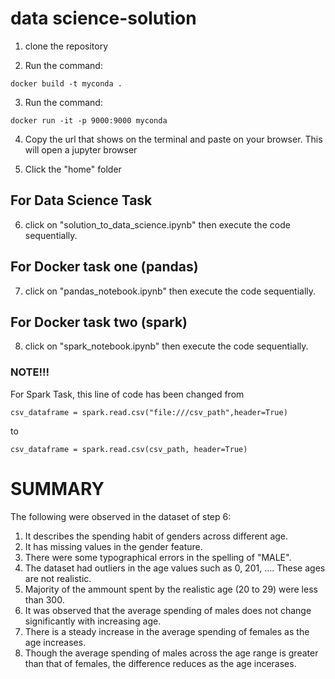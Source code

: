 # data science-solution 

1. clone the repository

2. Run the command:
```
docker build -t myconda . 
```

3. Run the command:
```
docker run -it -p 9000:9000 myconda
```

4. Copy the url that shows on the terminal and paste on your browser. This will open a jupyter browser

5. Click the "home" folder

## For Data Science Task
6. click on "solution_to_data_science.ipynb" then execute the code sequentially.

## For Docker task one (pandas)
7. click on "pandas_notebook.ipynb" then execute the code sequentially.

## For Docker task two (spark)
8. click on "spark_notebook.ipynb" then execute the code sequentially.

### NOTE!!!
For Spark Task, this line of code has been changed from
```
csv_dataframe = spark.read.csv("file:///csv_path",header=True)
```
to
```
csv_dataframe = spark.read.csv(csv_path, header=True)
```
# SUMMARY
The following were observed in the dataset of step 6:
1. It describes the spending habit of genders across different age.
2. It has missing values in the gender feature.
3. There were some typographical errors in the spelling of "MALE".
4. The dataset had outliers in the age values such as 0, 201, .... These ages are not realistic.
5. Majority of the ammount spent by the realistic age (20 to 29) were less than 300.
6. It was observed that the average spending of males does not change significantly with increasing age.
7. There is a steady increase in the average spending of females as the age increases.
8. Though the average spending of males across the age range is greater than that of females, the difference reduces as the age incerases.
